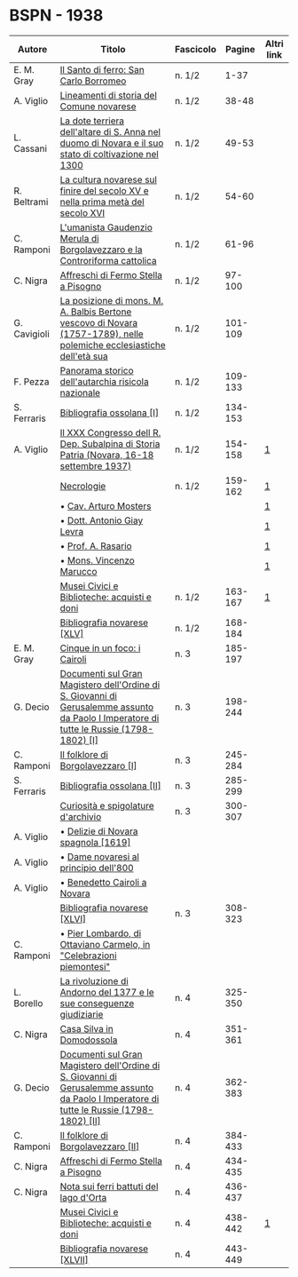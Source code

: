 # BSPN - 1938

| Autore       | Titolo                                                                                                                                                                                        | Fascicolo | Pagine  | Altri link                                             |
|--------------|-----------------------------------------------------------------------------------------------------------------------------------------------------------------------------------------------|-----------|---------|--------------------------------------------------------|
| E. M. Gray   | [Il Santo di ferro: San Carlo Borromeo](https://en.calameo.com/read/007260735c5d5a2c9f490)                                                                                                    | n. 1/2    | 1-37    |                                                        |
| A. Viglio    | [Lineamenti di storia del Comune novarese](https://en.calameo.com/read/007260735c5d5a2c9f490)                                                                                                 | n. 1/2    | 38-48   |                                                        |
| L. Cassani   | [La dote terriera dell'altare di S. Anna nel duomo di Novara e il suo stato di coltivazione nel 1300](https://en.calameo.com/read/007260735c5d5a2c9f490)                                      | n. 1/2    | 49-53   |                                                        |
| R. Beltrami  | [La cultura novarese sul finire del secolo XV e nella prima metà del secolo XVI](https://en.calameo.com/read/007260735c5d5a2c9f490)                                                           | n. 1/2    | 54-60   |                                                        |
| C. Ramponi   | [L'umanista Gaudenzio Merula di Borgolavezzaro e la Controriforma cattolica](https://en.calameo.com/read/007260735c5d5a2c9f490)                                                               | n. 1/2    | 61-96   |                                                        |
| C. Nigra     | [Affreschi di Fermo Stella a Pisogno](https://en.calameo.com/read/007260735c5d5a2c9f490)                                                                                                      | n. 1/2    | 97-100  |                                                        |
| G. Cavigioli | [La posizione di mons. M. A. Balbis Bertone vescovo di Novara (1757-1789), nelle polemiche ecclesiastiche dell'età sua](https://en.calameo.com/read/007260735c5d5a2c9f490)                    | n. 1/2    | 101-109 |                                                        |
| F. Pezza     | [Panorama storico dell'autarchia risicola nazionale](https://en.calameo.com/read/007260735c5d5a2c9f490)                                                                                       | n. 1/2    | 109-133 |                                                        |
| S. Ferraris  | [Bibliografia ossolana [I]](https://en.calameo.com/read/007260735c5d5a2c9f490)                                                                                                                | n. 1/2    | 134-153 |                                                        |
| A. Viglio    | [Il XXX Congresso dell R. Dep. Subalpina di Storia Patria (Novara, 16-18 settembre 1937)](http://www.ssno.it/BSPNo/bspn_not38.html#381a)                                                      | n. 1/2    | 154-158 | [1](https://en.calameo.com/read/007260735c5d5a2c9f490) |
|              | [Necrologie](http://www.ssno.it/BSPNo/bspn_not38.html#381b)                                                                                                                                   | n. 1/2    | 159-162 | [1](https://en.calameo.com/read/007260735c5d5a2c9f490) |
|              | • [Cav. Arturo Mosters](http://www.ssno.it/BSPNo/bspn_not38.html#381most)                                                                                                                     |           |         | [1](https://en.calameo.com/read/007260735c5d5a2c9f490) |
|              | • [Dott. Antonio Giay Levra](http://www.ssno.it/BSPNo/bspn_not38.html#381giay)                                                                                                                |           |         | [1](https://en.calameo.com/read/007260735c5d5a2c9f490) |
|              | • [Prof. A. Rasario](http://www.ssno.it/BSPNo/bspn_not38.html#381rasa)                                                                                                                        |           |         | [1](https://en.calameo.com/read/007260735c5d5a2c9f490) |
|              | • [Mons. Vincenzo Marucco](http://www.ssno.it/BSPNo/bspn_not38.html#381maru)                                                                                                                  |           |         | [1](https://en.calameo.com/read/007260735c5d5a2c9f490) |
|              | [Musei Civici e Biblioteche: acquisti e doni](http://www.ssno.it/BSPNo/bspn_not38.html#381c)                                                                                                  | n. 1/2    | 163-167 | [1](https://en.calameo.com/read/007260735c5d5a2c9f490) |
|              | [Bibliografia novarese [XLV]](https://en.calameo.com/read/007260735c5d5a2c9f490)                                                                                                              | n. 1/2    | 168-184 |                                                        |
| E. M. Gray   | [Cinque in un foco: i Cairoli](https://en.calameo.com/read/007260735b9dcef2aa5a4)                                                                                                             | n. 3      | 185-197 |                                                        |
| G. Decio     | [Documenti sul Gran Magistero dell'Ordine di S. Giovanni di Gerusalemme assunto da Paolo I Imperatore di tutte le Russie (1798-1802) [I]](https://en.calameo.com/read/007260735b9dcef2aa5a4)  | n. 3      | 198-244 |                                                        |
| C. Ramponi   | [Il folklore di Borgolavezzaro [I]](https://en.calameo.com/read/007260735b9dcef2aa5a4)                                                                                                        | n. 3      | 245-284 |                                                        |
| S. Ferraris  | [Bibliografia ossolana [II]](https://en.calameo.com/read/007260735b9dcef2aa5a4)                                                                                                               | n. 3      | 285-299 |                                                        |
|              | [Curiosità e spigolature d'archivio](https://en.calameo.com/read/007260735b9dcef2aa5a4)                                                                                                       | n. 3      | 300-307 |                                                        |
| A. Viglio    | • [Delizie di Novara spagnola [1619]](https://en.calameo.com/read/007260735b9dcef2aa5a4)                                                                                                      |           |         |                                                        |
| A. Viglio    | • [Dame novaresi al principio dell'800](https://en.calameo.com/read/007260735b9dcef2aa5a4)                                                                                                    |           |         |                                                        |
| A. Viglio    | • [Benedetto Cairoli a Novara](https://en.calameo.com/read/007260735b9dcef2aa5a4)                                                                                                             |           |         |                                                        |
|              | [Bibliografia novarese [XLVI]](https://en.calameo.com/read/007260735b9dcef2aa5a4)                                                                                                             | n. 3      | 308-323 |                                                        |
| C. Ramponi   | • [Pier Lombardo, di Ottaviano Carmelo, in "Celebrazioni piemontesi"](https://en.calameo.com/read/007260735b9dcef2aa5a4)                                                                      |           |         |                                                        |
| L. Borello   | [La rivoluzione di Andorno del 1377 e le sue conseguenze giudiziarie](https://en.calameo.com/read/00726073589bfd91374b0)                                                                      | n. 4      | 325-350 |                                                        |
| C. Nigra     | [Casa Silva in Domodossola](https://en.calameo.com/read/00726073589bfd91374b0)                                                                                                                | n. 4      | 351-361 |                                                        |
| G. Decio     | [Documenti sul Gran Magistero dell'Ordine di S. Giovanni di Gerusalemme assunto da Paolo I Imperatore di tutte le Russie (1798-1802) [II]](https://en.calameo.com/read/00726073589bfd91374b0) | n. 4      | 362-383 |                                                        |
| C. Ramponi   | [Il folklore di Borgolavezzaro [II]](https://en.calameo.com/read/00726073589bfd91374b0)                                                                                                       | n. 4      | 384-433 |                                                        |
| C. Nigra     | [Affreschi di Fermo Stella a Pisogno](https://en.calameo.com/read/00726073589bfd91374b0)                                                                                                      | n. 4      | 434-435 |                                                        |
| C. Nigra     | [Nota sui ferri battuti del lago d'Orta](https://en.calameo.com/read/00726073589bfd91374b0)                                                                                                   | n. 4      | 436-437 |                                                        |
|              | [Musei Civici e Biblioteche: acquisti e doni](http://www.ssno.it/BSPNo/bspn_not38.html#384)                                                                                                   | n. 4      | 438-442 | [1](https://en.calameo.com/read/00726073589bfd91374b0) |
|              | [Bibliografia novarese [XLVII]](https://en.calameo.com/read/00726073589bfd91374b0)                                                                                                            | n. 4      | 443-449 |                                                        |

